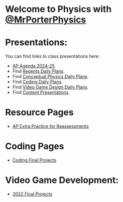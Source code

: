 # Welcome to Physics with [@MrPorterPhysics](https://twitter.com/MrPorterPhysics)

# Presentations:

You can find links to class presentations here:
  - [AP Agenda 2024-25](/Daily%20Plan/20242025/Daily%20Slides/APAgendas202425.html)
  - Find [Regents Daily Plans](/Daily%20Plan/20232024/Daily%20Slides/RPAgendas202324.html).
  - Find [Conceptual Physics Daily Plans](/Daily%20Plan/20232024/Daily%20Slides/CPAgendas202324.html).
  - Find [Coding Daily Plans](/Daily%20Plan/20232024/Daily%20Slides/CodingAgendas202324.html).
  - Find [Video Game Design Daily Plans](/Daily%20Plan/20232024/Daily%20Slides/VideoGameDesign2024.html).
  - Find [Content Presentations](presindex).


# Resource Pages
  - [AP Extra Practice for Reassessments](\AP%20Resource%20Pages\apSBGPractice)

# Coding Pages
  - [Coding Final Projects](Coding\codingLanding)

# Video Game Development:
  - [2022 Final Projects](Coding\VGD2022)
